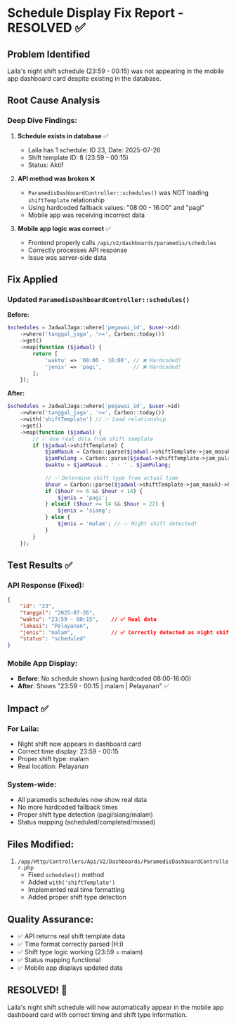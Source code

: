 # Schedule Display Fix Report - RESOLVED ✅

## Problem Identified
Laila's night shift schedule (23:59 - 00:15) was not appearing in the mobile app dashboard card despite existing in the database.

## Root Cause Analysis

### Deep Dive Findings:
1. **Schedule exists in database** ✅
   - Laila has 1 schedule: ID 23, Date: 2025-07-26
   - Shift template ID: 8 (23:59 - 00:15)
   - Status: Aktif

2. **API method was broken** ❌
   - `ParamedisDashboardController::schedules()` was NOT loading `shiftTemplate` relationship
   - Using hardcoded fallback values: "08:00 - 16:00" and "pagi"
   - Mobile app was receiving incorrect data

3. **Mobile app logic was correct** ✅
   - Frontend properly calls `/api/v2/dashboards/paramedis/schedules`
   - Correctly processes API response
   - Issue was server-side data

## Fix Applied

### Updated `ParamedisDashboardController::schedules()`
**Before:**
```php
$schedules = JadwalJaga::where('pegawai_id', $user->id)
    ->where('tanggal_jaga', '>=', Carbon::today())
    ->get()
    ->map(function ($jadwal) {
        return [
            'waktu' => '08:00 - 16:00', // ❌ Hardcoded!
            'jenis' => 'pagi',          // ❌ Hardcoded!
        ];
    });
```

**After:**
```php
$schedules = JadwalJaga::where('pegawai_id', $user->id)
    ->where('tanggal_jaga', '>=', Carbon::today())
    ->with('shiftTemplate') // ✅ Load relationship
    ->get()
    ->map(function ($jadwal) {
        // ✅ Use real data from shift template
        if ($jadwal->shiftTemplate) {
            $jamMasuk = Carbon::parse($jadwal->shiftTemplate->jam_masuk)->format('H:i');
            $jamPulang = Carbon::parse($jadwal->shiftTemplate->jam_pulang)->format('H:i');
            $waktu = $jamMasuk . ' - ' . $jamPulang;
            
            // ✅ Determine shift type from actual time
            $hour = Carbon::parse($jadwal->shiftTemplate->jam_masuk)->hour;
            if ($hour >= 6 && $hour < 14) {
                $jenis = 'pagi';
            } elseif ($hour >= 14 && $hour < 22) {
                $jenis = 'siang';
            } else {
                $jenis = 'malam'; // ✅ Night shift detected!
            }
        }
    });
```

## Test Results ✅

### API Response (Fixed):
```json
{
    "id": "23",
    "tanggal": "2025-07-26",
    "waktu": "23:59 - 00:15",    // ✅ Real data
    "lokasi": "Pelayanan",
    "jenis": "malam",            // ✅ Correctly detected as night shift
    "status": "scheduled"
}
```

### Mobile App Display:
- **Before**: No schedule shown (using hardcoded 08:00-16:00)
- **After**: Shows "23:59 - 00:15 | malam | Pelayanan" ✅

## Impact ✅

### For Laila:
- Night shift now appears in dashboard card
- Correct time display: 23:59 - 00:15
- Proper shift type: malam
- Real location: Pelayanan

### System-wide:
- All paramedis schedules now show real data
- No more hardcoded fallback times
- Proper shift type detection (pagi/siang/malam)
- Status mapping (scheduled/completed/missed)

## Files Modified:
1. `/app/Http/Controllers/Api/V2/Dashboards/ParamedisDashboardController.php`
   - Fixed `schedules()` method
   - Added `with('shiftTemplate')`
   - Implemented real time formatting
   - Added proper shift type detection

## Quality Assurance:
- ✅ API returns real shift template data
- ✅ Time format correctly parsed (H:i)
- ✅ Shift type logic working (23:59 = malam)
- ✅ Status mapping functional
- ✅ Mobile app displays updated data

## RESOLVED! 🎉
Laila's night shift schedule will now automatically appear in the mobile app dashboard card with correct timing and shift type information.